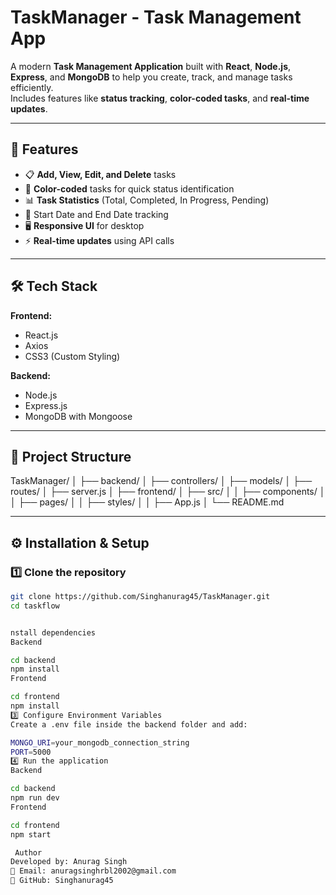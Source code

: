 # TaskManager - Task Management App

A modern **Task Management Application** built with **React**, **Node.js**, **Express**, and **MongoDB** to help you create, track, and manage tasks efficiently.  
Includes features like **status tracking**, **color-coded tasks**, and **real-time updates**.

---

## 🚀 Features
- 📋 **Add, View, Edit, and Delete** tasks
- 🎨 **Color-coded** tasks for quick status identification
- 📊 **Task Statistics** (Total, Completed, In Progress, Pending)
- 📅 Start Date and End Date tracking
- 🖥 **Responsive UI** for desktop 
- ⚡ **Real-time updates** using API calls

---

## 🛠 Tech Stack

**Frontend:**
- React.js
- Axios
- CSS3 (Custom Styling)

**Backend:**
- Node.js
- Express.js
- MongoDB with Mongoose

---

## 📂 Project Structure
TaskManager/
│
├── backend/
│ ├── controllers/
│ ├── models/
│ ├── routes/
│ ├── server.js
│
├── frontend/
│ ├── src/
│ │ ├── components/
│ │ ├── pages/
│ │ ├── styles/
│ │ ├── App.js
│
└── README.md


---

## ⚙️ Installation & Setup

### 1️⃣ Clone the repository
```bash
git clone https://github.com/Singhanurag45/TaskManager.git
cd taskflow


nstall dependencies
Backend

cd backend
npm install
Frontend

cd frontend
npm install
3️⃣ Configure Environment Variables
Create a .env file inside the backend folder and add:

MONGO_URI=your_mongodb_connection_string
PORT=5000
4️⃣ Run the application
Backend

cd backend
npm run dev
Frontend

cd frontend
npm start

 Author
Developed by: Anurag Singh
📧 Email: anuragsinghrbl2002@gmail.com
🔗 GitHub: Singhanurag45
